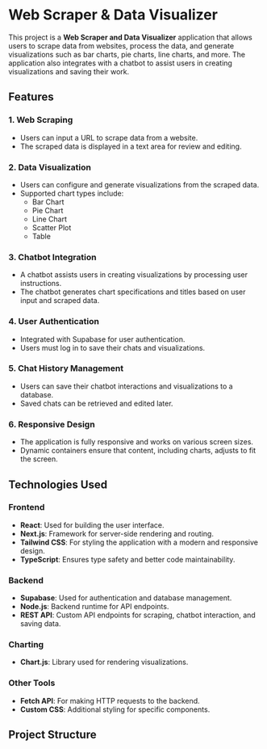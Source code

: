 # Web Scraper & Data Visualizer

This project is a **Web Scraper and Data Visualizer** application that allows users to scrape data from websites, process the data, and generate visualizations such as bar charts, pie charts, line charts, and more. The application also integrates with a chatbot to assist users in creating visualizations and saving their work.

## Features

### 1. **Web Scraping**
- Users can input a URL to scrape data from a website.
- The scraped data is displayed in a text area for review and editing.

### 2. **Data Visualization**
- Users can configure and generate visualizations from the scraped data.
- Supported chart types include:
  - Bar Chart
  - Pie Chart
  - Line Chart
  - Scatter Plot
  - Table

### 3. **Chatbot Integration**
- A chatbot assists users in creating visualizations by processing user instructions.
- The chatbot generates chart specifications and titles based on user input and scraped data.

### 4. **User Authentication**
- Integrated with Supabase for user authentication.
- Users must log in to save their chats and visualizations.

### 5. **Chat History Management**
- Users can save their chatbot interactions and visualizations to a database.
- Saved chats can be retrieved and edited later.

### 6. **Responsive Design**
- The application is fully responsive and works on various screen sizes.
- Dynamic containers ensure that content, including charts, adjusts to fit the screen.

## Technologies Used

### Frontend
- **React**: Used for building the user interface.
- **Next.js**: Framework for server-side rendering and routing.
- **Tailwind CSS**: For styling the application with a modern and responsive design.
- **TypeScript**: Ensures type safety and better code maintainability.

### Backend
- **Supabase**: Used for authentication and database management.
- **Node.js**: Backend runtime for API endpoints.
- **REST API**: Custom API endpoints for scraping, chatbot interaction, and saving data.

### Charting
- **Chart.js**: Library used for rendering visualizations.

### Other Tools
- **Fetch API**: For making HTTP requests to the backend.
- **Custom CSS**: Additional styling for specific components.

## Project Structure
